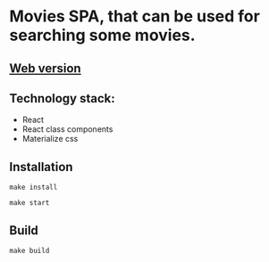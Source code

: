# Movies SPA, that can be used for searching some movies.

## [Web version](https://onfire22.github.io/movies/)

## Technology stack:

* React
* React class components
* Materialize css

## Installation

`make install`

`make start`

## Build

`make build`
